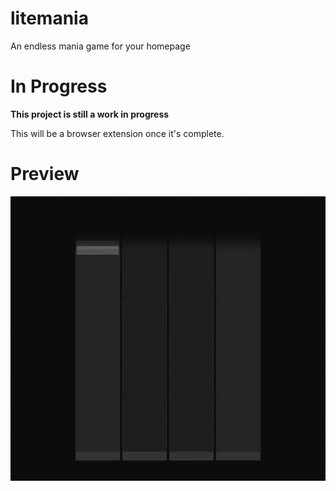 # litemania
An endless mania game for your homepage

# In Progress
**This project is still a work in progress**

This will be a browser extension once it's complete.

# Preview
![](litemania-v0.0.gif)
